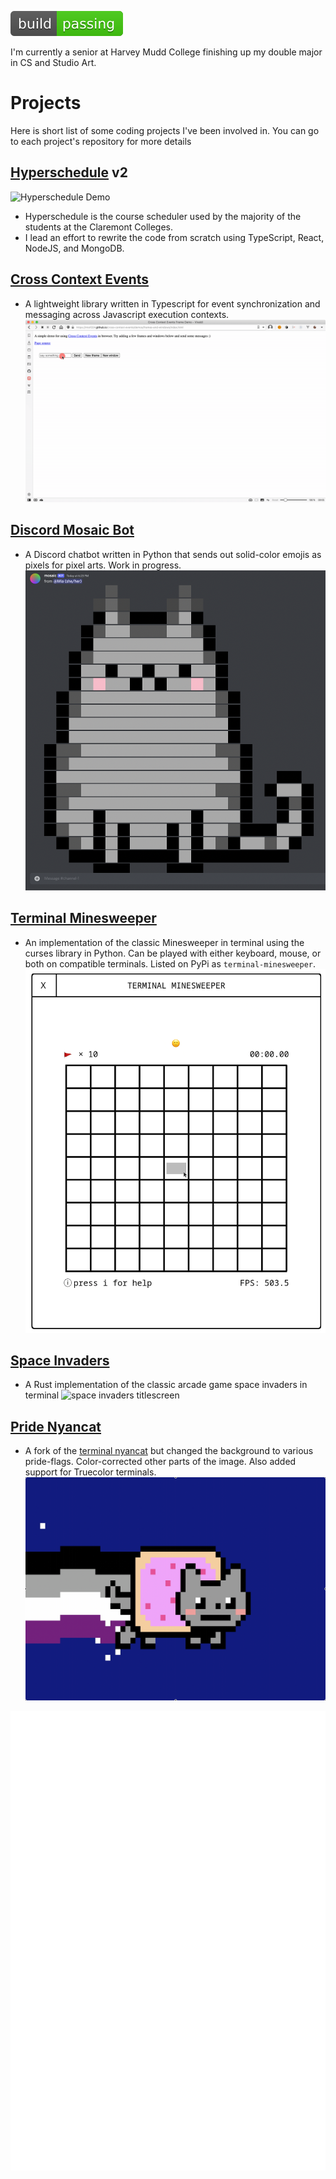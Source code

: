  ![Build Passing](build-passing.svg)

I'm currently a senior at Harvey Mudd College finishing up my double major in CS and Studio Art.

# Projects

Here is short list of some coding projects I've been involved in. You can go to each project's repository for more details 

## [Hyperschedule](https://github.com/muddCreates/hyperschedule) v2
![Hyperschedule Demo](https://github.com/hyperschedule/hyperschedule/blob/8d329ad3b2bab6f9f2fc6cf8903f545399c85ff5/docs/demo.gif)
- Hyperschedule is the course scheduler used by the majority of the students at the Claremont Colleges.
- I lead an effort to rewrite the code from scratch using TypeScript, React, NodeJS, and MongoDB. 

## [Cross Context Events](https://github.com/mia1024/cross-context-events) 
- A lightweight library written in Typescript for event synchronization and messaging across Javascript execution contexts. 
![Cross Context Events demo](https://github.com/mia1024/cross-context-events/raw/main/docs/demos/frames-and-windows/demo.gif)

## [Discord Mosaic Bot](https://github.com/mia1024/discord-mosaic-bot)
- A Discord chatbot written in Python that sends out solid-color emojis as pixels for pixel arts. Work in progress. 
![mosaic-bot screenshot](https://github.com/mia1024/discord-mosaic-bot/blob/main/screenshots/cat.png)

## [Terminal Minesweeper](https://github.com/mia1024/terminal-minesweeper) 
- An implementation of the classic Minesweeper in terminal using the curses library in Python. Can be played with either keyboard, mouse, or both on compatible terminals. Listed on PyPi as `terminal-minesweeper`.
![Minesweeper screenshot](https://github.com/mia1024/terminal-minesweeper/raw/main/img/intro.gif)

## [Space Invaders](https://github.com/mia1024/space-invaders)
- A Rust implementation of the classic arcade game space invaders in terminal
![space invaders titlescreen](https://github.com/mia1024/space-invaders/raw/main/screenshots/titlescreen.png)

## [Pride Nyancat](https://github.com/mia1024/pride-nyancat)
- A fork of the [terminal nyancat](https://github.com/klange/nyancat) but changed the background to various pride-flags. Color-corrected other parts of the image. Also added support for Truecolor terminals.
![A](https://github.com/mia1024/pride-nyancat/raw/master/img/A.gif)

![stats](./github-metrics.svg)
